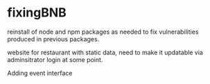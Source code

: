 # fixingBNB

reinstall of node and npm packages as needed to fix vulnerabilities produced in previous packages.

website for restaurant with static data, need to make it updatable via adminsitrator login at some point. 

Adding event interface
